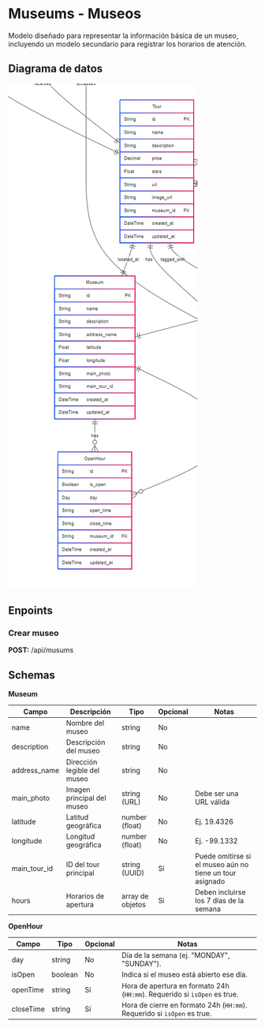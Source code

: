 # Museums - Museos

Modelo diseñado para representar la información básica de un museo, incluyendo un modelo secundario para registrar los horarios de atención.

## Diagrama de datos

![1745971783939](image/README/1745971783939.png)

## Enpoints

### Crear museo

**POST:** /api/musums

## Schemas

**Museum**

| Campo        | Descripción                 | Tipo             | Opcional | Notas                                                     |
| ------------ | ---------------------------- | ---------------- | -------- | --------------------------------------------------------- |
| name         | Nombre del museo             | string           | No       |                                                           |
| description  | Descripción del museo       | string           | No       |                                                           |
| address_name | Dirección legible del museo | string           | No       |                                                           |
| main_photo   | Imagen principal del museo   | string (URL)     | No       | Debe ser una URL válida                                  |
| latitude     | Latitud geográfica          | number (float)   | No       | Ej. 19.4326                                               |
| longitude    | Longitud geográfica         | number (float)   | No       | Ej. -99.1332                                              |
| main_tour_id | ID del tour principal        | string (UUID)    | Sí      | Puede omitirse si el museo aún no tiene un tour asignado |
| hours        | Horarios de apertura         | array de objetos | Si       | Deben incluirse los 7 días de la semana                  |

**OpenHour**

| Campo     | Tipo    | Opcional | Notas                                                                         |
| --------- | ------- | -------- | ----------------------------------------------------------------------------- |
| day       | string  | No       | Día de la semana (ej. "MONDAY", "SUNDAY").                                   |
| isOpen    | boolean | No       | Indica si el museo está abierto ese día.                                    |
| openTime  | string  | Sí      | Hora de apertura en formato 24h (`HH:mm`). Requerido si `isOpen` es true. |
| closeTime | string  | Sí      | Hora de cierre en formato 24h (`HH:mm`). Requerido si `isOpen` es true.   |
